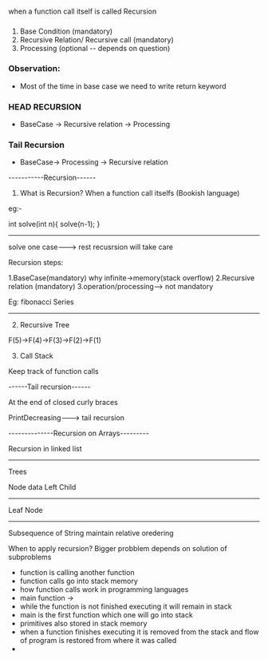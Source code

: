 ####
when a function call itself is called Recursion


###
1. Base Condition (mandatory)
2. Recursive Relation/ Recursive call (mandatory)
3. Processing (optional -- depends on question)


### Observation:
* Most of the time in base case we need to write return keyword


### HEAD RECURSION
* BaseCase -> Recursive relation -> Processing

### Tail Recursion
* BaseCase-> Processing -> Recursive relation


-----------Recursion------

1. What is Recursion?
When a function call itselfs (Bookish language)

eg:-

int solve(int n){
    solve(n-1);
}


---

solve one case---> rest recusrsion will take care

Recursion steps:

1.BaseCase(mandatory)
why infinite->memory(stack overflow)
2.Recursive relation (mandatory)
3.operation/processing--> not mandatory

Eg:
fibonacci Series

-----------
2. Recursive Tree

F(5)->F(4)->F(3)->F(2)->F(1)

3. Call Stack 

Keep track of function calls

------Tail recursion------

At the end of closed curly braces

PrintDecreasing---> tail recursion



--------------Recursion on Arrays---------


Recursion in linked list



------------------

Trees

Node 
data 
Left
Child

------------
Leaf Node




------------------------------

Subsequence of String
maintain relative oredering



When to apply recursion?
Bigger probblem depends on solution of subproblems


* function is calling another function
* function calls go into stack memory
* how function calls work in programming languages
*  main function -> 
* while the function is not finished executing it will remain in stack
* main is the first function which one will go into stack
* primitives also stored in stack memory
* when a function finishes executing it is removed from the stack and flow of program is restored from where it was called
* 

















